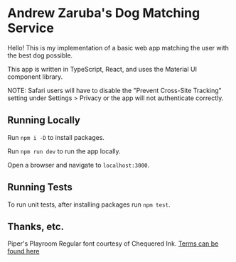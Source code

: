 # Andrew Zaruba's Dog Matching Service

Hello! This is my implementation of a basic web app matching the user with the best dog possible.

This app is written in TypeScript, React, and uses the Material UI component library.

NOTE: Safari users will have to disable the "Prevent Cross-Site Tracking" setting under Settings > Privacy or the app will not authenticate correctly.

## Running Locally

Run `npm i -D` to install packages.

Run `npm run dev` to run the app locally.

Open a browser and navigate to `localhost:3000`.

## Running Tests
To run unit tests, after installing packages run `npm test`.

## Thanks, etc.
Piper's Playroom Regular font courtesy of Chequered Ink. [Terms can be found here](https://chequered.ink/wp-content/uploads/2024/12/License-Agreement-All-Fonts-Pack.pdf)